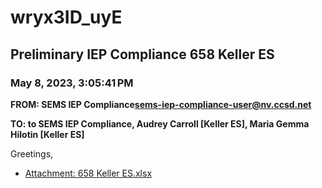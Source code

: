 # wryx3ID_uyE
## Preliminary IEP Compliance 658 Keller ES
### May 8, 2023, 3:05:41 PM
**FROM: SEMS IEP Compliance<sems-iep-compliance-user@nv.ccsd.net>**

**TO: to SEMS IEP Compliance, Audrey Carroll [Keller ES], Maria Gemma Hilotin [Keller ES]**


Greetings, 





* [Attachment: 658 Keller ES.xlsx](wryx3ID_uyE-attachment-1.xlsx)
